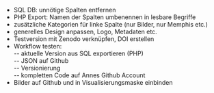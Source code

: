 - SQL DB: unnötige Spalten entfernen
- PHP Export: Namen der Spalten umbenennen in lesbare Begriffe
- zusätzliche Kategorien für linke Spalte (nur Bilder, nur Memphis etc.) 
- generelles Design anpassen, Logo, Metadaten etc.
- Testversion mit Zenodo verknüpfen, DOI erstellen
- Workflow testen:   
-- aktuelle Version aus SQL exportieren (PHP)  
-- JSON auf Github  
-- Versionierung  
-- kompletten Code auf Annes Github Account
- Bilder auf Github und in Visualisierungsmaske einbinden

